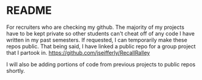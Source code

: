 # README
For recruiters who are checking my github.
The majority of my projects have to be kept private so other students can't cheat off of any code I have written in my past semesters. If requested, I can temporarily make these repos public. That being said, I have linked a public repo for a group project that I partook in. 
https://github.com/jseifferly/RecallRalley

I will also be adding portions of code from previous projects to public repos shortly.
